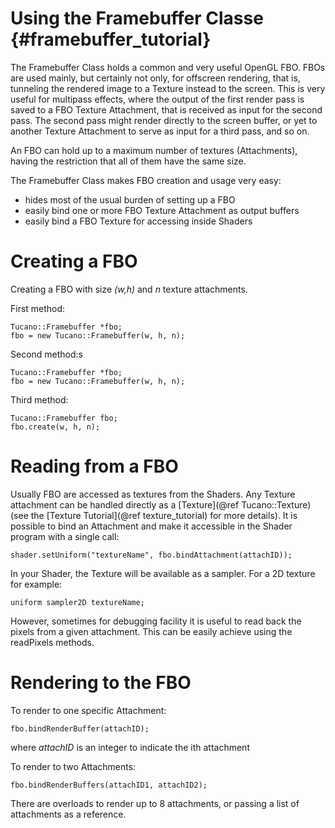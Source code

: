 Using the Framebuffer Classe       {#framebuffer_tutorial}
============================

The Framebuffer Class holds a common and very useful OpenGL FBO.
FBOs are used mainly, but certainly not only, for offscreen rendering,
that is, tunneling the rendered image to a Texture instead to the screen.
This is very useful for multipass effects, where the output of the first render
pass is saved to a FBO Texture Attachment, that is received as input for the second pass.
The second pass might render directly to the screen buffer, or yet to another Texture
Attachment to serve as input for a third pass, and so on.

An FBO can hold up to a maximum number of textures (Attachments), having the restriction
that all of them have the same size.

The Framebuffer Class makes FBO creation and usage very easy:

- hides most of the usual burden of setting up a FBO
- easily bind one or more FBO Texture Attachment as output buffers
- easily bind a FBO Texture for accessing inside Shaders


# Creating a FBO

Creating a FBO with size *(w,h)* and *n* texture attachments.

First method:
~~~~~~~~~~~~~~~~~~~~~~~~~~~~~~~~~~~~~~~~~~
Tucano::Framebuffer *fbo;
fbo = new Tucano::Framebuffer(w, h, n);
~~~~~~~~~~~~~~~~~~~~~~~~~~~~~~~~~~~~~~~~~~

Second method:s
~~~~~~~~~~~~~~~~~~~~~~~~~~~~~~~~~~~~~~~~~~
Tucano::Framebuffer *fbo;
fbo = new Tucano::Framebuffer(w, h, n);
~~~~~~~~~~~~~~~~~~~~~~~~~~~~~~~~~~~~~~~~~~

Third method:
~~~~~~~~~~~~~~~~~~~~~~~~~~~~~~~~~~~~~~~~~~
Tucano::Framebuffer fbo;
fbo.create(w, h, n);
~~~~~~~~~~~~~~~~~~~~~~~~~~~~~~~~~~~~~~~~~~

# Reading from a FBO

Usually FBO are accessed as textures from the Shaders. Any Texture attachment can be handled directly as a [Texture](@ref Tucano::Texture) (see the [Texture Tutorial](@ref texture_tutorial) for more details).
It is possible to bind an Attachment and make it accessible in the Shader program with a single call:

~~~~~~~~~~~~~~~~~~~~~~~~~~~~~~~~~~~~~~~~~~
shader.setUniform("textureName", fbo.bindAttachment(attachID));
~~~~~~~~~~~~~~~~~~~~~~~~~~~~~~~~~~~~~~~~~~

In your Shader, the Texture will be available as a sampler. For a 2D texture for example:

~~~~~~~~~~~~~~~~~~~~~~~~~~~~~~~~~~~~~~~~~~
uniform sampler2D textureName;
~~~~~~~~~~~~~~~~~~~~~~~~~~~~~~~~~~~~~~~~~~

However, sometimes for debugging facility it is useful to read back the pixels from a given attachment. This can be easily achieve using the readPixels methods.


# Rendering to the FBO

To render to one specific Attachment:

~~~~~~~~~~~~~~~~~~~~~~~~~~~~~~~~~~~~~~~~~~
fbo.bindRenderBuffer(attachID);
~~~~~~~~~~~~~~~~~~~~~~~~~~~~~~~~~~~~~~~~~~

where *attachID* is an integer to indicate the ith attachment

To render to two Attachments:

~~~~~~~~~~~~~~~~~~~~~~~~~~~~~~~~~~~~~~~~~~
fbo.bindRenderBuffers(attachID1, attachID2);
~~~~~~~~~~~~~~~~~~~~~~~~~~~~~~~~~~~~~~~~~~

There are overloads to render up to 8 attachments, or passing a list of attachments as a reference.


